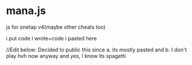 # mana.js
js for onetap v4(maybe other cheats too)

i put code i wrote+code i pasted here


//Edit below:
Decided to public this since a. its mostly pasted and b. I don't play hvh now anyway
and yes, I know its spagetti

